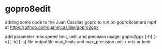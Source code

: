 # gopro8edit
adding some code to the Juan Cassilas gopro to run on gopro8camera mp4 at https://github.com/juanmcasillas/gopro2gpx

add parameter max speed limit, unit, and precision
usage:
gopro2gpx [-h] [-v] [-b] [-s] file outputfile max_limits unit max_precision
unit-> m/s or kmh
